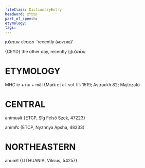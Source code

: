 ```yaml
---
fileClass: DictionaryEntry
headword: אַנומלט
part_of_speech: 
etymology: 
tags: 
---
```

אַנומלט
אַנומלטן
 'recently (ᴀᴅᴠᴇʀʙ)'

{CEYD}
the other day, recently אַנו֜מלט(ן)

ETYMOLOGY
===========
MHG ie + nu + mâl
{Mark et al. vol. III: 1519; Astraukh 82; Majtczak}

CENTRAL
========

anɩ́muəlt {ETCP, Sîg Felső Szek, 47223}

anɩ́mlʲc {ETCP, Nyzhnya Apsha, 48233}

NORTHEASTERN
==============

anumɫt {LITHUANIA, Vilnius, 54257}